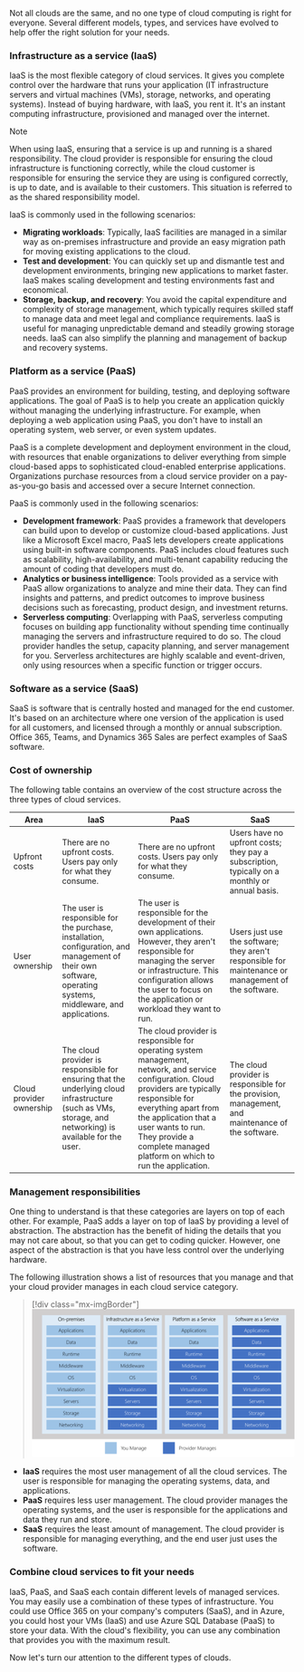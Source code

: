 Not all clouds are the same, and no one type of cloud computing is right for everyone. Several different models, types, and services have evolved to help offer the right solution for your needs. 

### Infrastructure as a service (IaaS)

IaaS is the most flexible category of cloud services. It gives you complete control over the hardware that runs your application (IT infrastructure servers and virtual machines (VMs), storage, networks, and operating systems). Instead of buying hardware, with IaaS, you rent it. It's an instant computing infrastructure, provisioned and managed over the internet.

> [!NOTE]
> When using IaaS, ensuring that a service is up and running is a shared responsibility. The cloud provider is responsible for ensuring the cloud infrastructure is functioning correctly, while the cloud customer is responsible for ensuring the service they are using is configured correctly, is up to date, and is available to their customers. This situation is referred to as the shared responsibility model.

IaaS is commonly used in the following scenarios: 

* **Migrating workloads**: Typically, IaaS facilities are managed in a similar way as on-premises infrastructure and provide an easy migration path for moving existing applications to the cloud.
* **Test and development**: You can quickly set up and dismantle test and development environments, bringing new applications to market faster. IaaS makes scaling development and testing environments fast and economical.
* **Storage, backup, and recovery**: You avoid the capital expenditure and complexity of storage management, which typically requires skilled staff to manage data and meet legal and compliance requirements. IaaS is useful for managing unpredictable demand and steadily growing storage needs. IaaS can also simplify the planning and management of backup and recovery systems.

 ### Platform as a service (PaaS)

PaaS provides an environment for building, testing, and deploying software applications. The goal of PaaS is to help you create an application quickly without managing the underlying infrastructure. For example, when deploying a web application using PaaS, you don't have to install an operating system, web server, or even system updates.

PaaS is a complete development and deployment environment in the cloud, with resources that enable organizations to deliver everything from simple cloud-based apps to sophisticated cloud-enabled enterprise applications. Organizations purchase resources from a cloud service provider on a pay-as-you-go basis and accessed over a secure Internet connection.

PaaS is commonly used in the following scenarios:

* **Development framework**: PaaS provides a framework that developers can build upon to develop or customize cloud-based applications. Just like a Microsoft Excel macro, PaaS lets developers create applications using built-in software components. PaaS includes cloud features such as scalability, high-availability, and multi-tenant capability reducing the amount of coding that developers must do.
* **Analytics or business intelligence**: Tools provided as a service with PaaS allow organizations to analyze and mine their data. They can find insights and patterns, and predict outcomes to improve business decisions such as forecasting, product design, and investment returns.
* **Serverless computing**: Overlapping with PaaS, serverless computing focuses on building app functionality without spending time continually managing the servers and infrastructure required to do so. The cloud provider handles the setup, capacity planning, and server management for you. Serverless architectures are highly scalable and event-driven, only using resources when a specific function or trigger occurs.

### Software as a service (SaaS)

SaaS is software that is centrally hosted and managed for the end customer. It's based on an architecture where one version of the application is used for all customers, and licensed through a monthly or annual subscription. Office 365, Teams, and Dynamics 365 Sales are perfect examples of SaaS software.

### Cost of ownership

The following table contains an overview of the cost structure across the three types of cloud services.

| **Area** | **IaaS** | **PaaS** | **SaaS** |
| - | - | - | - |
| Upfront costs | There are no upfront costs. Users pay only for what they consume. | There are no upfront costs. Users pay only for what they consume. | Users have no upfront costs; they pay a subscription, typically on a monthly or annual basis. |
| User ownership | The user is responsible for the purchase, installation, configuration, and management of their own software, operating systems, middleware, and applications. | The user is responsible for the development of their own applications. However, they aren't responsible for managing the server or infrastructure. This configuration allows the user to focus on the application or workload they want to run. | Users just use the software; they aren't responsible for maintenance or management of the software. |
| Cloud provider ownership | The cloud provider is responsible for ensuring that the underlying cloud infrastructure (such as VMs, storage, and networking) is available for the user. | The cloud provider is responsible for operating system management, network, and service configuration. Cloud providers are typically responsible for everything apart from the application that a user wants to run. They provide a complete managed platform on which to run the application. | The cloud provider is responsible for the provision, management, and maintenance of the software. |

### Management responsibilities

One thing to understand is that these categories are layers on top of each other. For example, PaaS adds a layer on top of IaaS by providing a level of abstraction. The abstraction has the benefit of hiding the details that you may not care about, so that you can get to coding quicker. However, one aspect of the abstraction is that you have less control over the underlying hardware. 

The following illustration shows a list of resources that you manage and that your cloud provider manages in each cloud service category.

> [!div class="mx-imgBorder"]
> ![Illustration showing the level of abstraction in each category of cloud service.](../media/m02-image1-op-saas-paas.png)

* **IaaS** requires the most user management of all the cloud services. The user is responsible for managing the operating systems, data, and applications.
* **PaaS** requires less user management. The cloud provider manages the operating systems, and the user is responsible for the applications and data they run and store.
* **SaaS** requires the least amount of management. The cloud provider is responsible for managing everything, and the end user just uses the software.

### Combine cloud services to fit your needs

IaaS, PaaS, and SaaS each contain different levels of managed services. You may easily use a combination of these types of infrastructure. You could use Office 365 on your company's computers (SaaS), and in Azure, you could host your VMs (IaaS) and use Azure SQL Database (PaaS) to store your data. With the cloud's flexibility, you can use any combination that provides you with the maximum result.

Now let's turn our attention to the different types of clouds.
